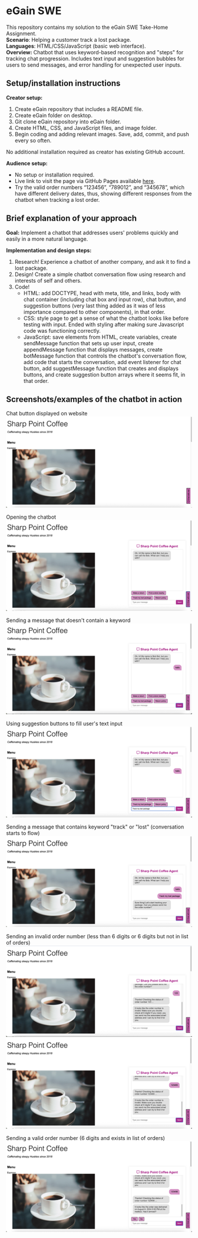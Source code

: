 # eGain SWE
This repository contains my solution to the eGain SWE Take-Home Assignment. \
**Scenario**: Helping a customer track a lost package. \
**Languages**: HTML/CSS/JavaScript (basic web interface). \
**Overview:** Chatbot that uses keyword-based recognition and "steps" for tracking chat progression. Includes text input and suggestion bubbles for users to send messages, and error handling for unexpected user inputs.

## Setup/installation instructions
**Creator setup:**
1. Create eGain repository that includes a README file.
2. Create eGain folder on desktop.
3. Git clone eGain repository into eGain folder.
4. Create HTML, CSS, and JavaScript files, and image folder.
5. Begin coding and adding relevant images. Save, add, commit, and push every so often.

No additional installation required as creator has existing GitHub account.  

**Audience setup:**
- No setup or installation required.
- Live link to visit the page via GitHub Pages available [here](https://aaliyahjv.github.io/eGain-swe "Sharp Point Coffee").
- Try the valid order numbers “123456”, “789012”, and “345678”, which have different delivery dates, thus, showing different responses from the chatbot when tracking a lost order.

## Brief explanation of your approach
**Goal:** Implement a chatbot that addresses users' problems quickly and easily in a more natural language.

**Implementation and design steps:**
1. Research! Experience a chatbot of another company, and ask it to find a lost package.
2. Design! Create a simple chatbot conversation flow using research and interests of self and others.
3. Code!
    - HTML: add DOCTYPE, head with meta, title, and links, body with chat container (including chat box and input row), chat button, and suggestion buttons (very last thing added as it was of less importance compared to other components), in that order.
    - CSS: style page to get a sense of what the chatbot looks like before testing with input. Ended with styling after making sure Javascript code was functioning correctly.
    - JavaScript: save elements from HTML, create variables, create sendMessage function that sets up user input, create appendMessage function that displays messages, create botMessage function that controls the chatbot's conversation flow, add code that starts the conversation, add event listener for chat button, add suggestMessage function that creates and displays buttons, and create suggestion button arrays where it seems fit, in that order.

## Screenshots/examples of the chatbot in action
Chat button displayed on website \
![alt text](img/display-chat-button.png "Viewing chat button")

Opening the chatbot \
![alt text](img/opening-chat.png "Opening the chatbot")

Sending a message that doesn't contain a keyword \
![alt text](img/without-keyword.png "Sending message without keyword")

Using suggestion buttons to fill user's text input \
![alt text](img/suggest-button.png "Fill input with suggestion button") 

Sending a message that contains keyword "track" or "lost" (conversation starts to flow) \
![alt text](img/with-keyword.png "Sending message with keyword")

Sending an invalid order number (less than 6 digits or 6 digits but not in list of orders) \
![alt text](img/invalid-order-num3.png "Sending 3-digit order number") \
![alt text](img/invalid-order-num6.png "Sending invalid 6-digit order number")

Sending a valid order number (6 digits and exists in list of orders) \
![alt text](img/valid-order-num.png "Sending valid order number")